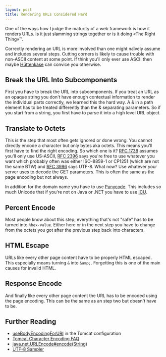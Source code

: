 ```yaml
---
layout: post
title: Rendering URLs Considered Hard
---
```


One of the ways how I judge the maturity of a web framework is how it renders URLs. Is it just slamming strings together or is it doing «The Right Thing»™.

Correctly rendering an URL is more involved than one might naïvely assume and includes several steps. Cutting corners is likely to cause trouble with non-ASCII content at some point. If think you'll only ever use ASCII then maybe [Hüttenkäse](http://de.wikipedia.org/wiki/H%C3%BCttenk%C3%A4se) can convice you otherwise.

Break the URL Into Subcomponents
--------------------------------
First you have to break the URL into subcomponents. If you treat an URL as an opaque string you don't have enough contextual information to render the individual parts correctly, we learned this the hard way. A & in a path element has to be treated differently than the & separating parameters. So if you start from a string, you first have to parse it into a high level URL object.

Translate to Octets
-------------------
This is the step that most often gets ignored or done wrong. You cannot directly encode a character but only bytes aka octets. This means you'll first have to find the right encoding. So which one is it? <a href="http://www.ietf.org/rfc/rfc1738.txt">RFC 1738</a> assumes you'll only use US-ASCII, <a href="http://www.rfc-editor.org/rfc/rfc2396.txt">RFC 2396</a> says you're free to use whatever you want which probably often was either ISO-8859-1 or CP1251 (which are not the same BTW) and <a href="http://www.rfc-editor.org/rfc/rfc3986.txt">RFC 3986</a> says UTF-8. What now? Use whatever your server uses to decode the GET parameters. This is often the same as the page encoding but not always.

In addition for the domain name you have to use <a href="http://en.wikipedia.org/wiki/Punycode">Punycode</a>. This includes so much Unicode that if you're not on Java or .NET you have to use <a href="http://www.icu-project.org/">ICU</a>.

Percent Encode
--------------
Most people know about this step, everything that's not "safe" has to be turned into <code>%hex-value</code>. Either here or in the next step you have to change from the octets you got after the previous step back into characters.

HTML Escape
-----------
URLs like every other page content have to be properly HTML escaped. This especially means turning <code>&amp;</code> into <code>&amp;amp;</code>. Forgetting this is one of the main causes for invalid HTML.

Response Encode
---------------
And finally like every other page content the URL has to be encoded using the page encoding. This can be the same as an step two but doesn't have to be.

Further Reading
---------------
 * [useBodyEncodingForURI](http://tomcat.apache.org/tomcat-7.0-doc/config/ajp.html) in the Tomcat configuration 
 * [Tomcat Character Encoding FAQ](http://wiki.apache.org/tomcat/FAQ/CharacterEncoding)
 * [java.net.URLEncode#encode(String)](http://docs.oracle.com/javase/7/docs/api/java/net/URLEncoder.html#encode%28java.lang.String%29)
 * [UTF-8 Sampler](http://www.columbia.edu/~fdc/utf8/)



